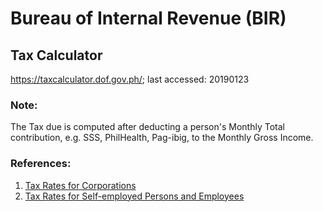 # Bureau of Internal Revenue (BIR)
## Tax Calculator
https://taxcalculator.dof.gov.ph/; last accessed: 20190123

### Note:
The Tax due is computed after deducting a person's Monthly Total contribution, e.g. SSS, PhilHealth, Pag-ibig, to the Monthly Gross Income.

### References:
1) [Tax Rates for Corporations](https://github.com/usbong/documentation/blob/master/Usbong/company/Bureau%20of%20Internal%20Revenue%20(BIR)/res/taxRatesForCorporations.jpg)
2) [Tax Rates for Self-employed Persons and Employees](https://github.com/usbong/documentation/blob/master/Usbong/company/Bureau%20of%20Internal%20Revenue%20(BIR)/res/taxRatesForSelfEmployedPersonsAndEmployees.jpg)
